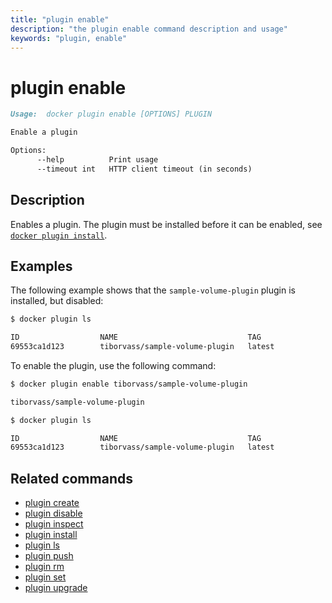 ```yaml
---
title: "plugin enable"
description: "the plugin enable command description and usage"
keywords: "plugin, enable"
---
```


<!-- This file is maintained within the docker/docker Github
     repository at https://github.com/docker/docker/. Make all
     pull requests against that repo. If you see this file in
     another repository, consider it read-only there, as it will
     periodically be overwritten by the definitive file. Pull
     requests which include edits to this file in other repositories
     will be rejected.
-->

# plugin enable

```markdown
Usage:  docker plugin enable [OPTIONS] PLUGIN

Enable a plugin

Options:
      --help          Print usage
      --timeout int   HTTP client timeout (in seconds)
```

## Description

Enables a plugin. The plugin must be installed before it can be enabled,
see [`docker plugin install`](plugin_install.md).

## Examples

The following example shows that the `sample-volume-plugin` plugin is installed,
but disabled:

```bash
$ docker plugin ls

ID                  NAME                             TAG                 DESCRIPTION                ENABLED
69553ca1d123        tiborvass/sample-volume-plugin   latest              A test plugin for Docker   false
```

To enable the plugin, use the following command:

```bash
$ docker plugin enable tiborvass/sample-volume-plugin

tiborvass/sample-volume-plugin

$ docker plugin ls

ID                  NAME                             TAG                 DESCRIPTION                ENABLED
69553ca1d123        tiborvass/sample-volume-plugin   latest              A test plugin for Docker   true
```

## Related commands

* [plugin create](plugin_create.md)
* [plugin disable](plugin_disable.md)
* [plugin inspect](plugin_inspect.md)
* [plugin install](plugin_install.md)
* [plugin ls](plugin_ls.md)
* [plugin push](plugin_push.md)
* [plugin rm](plugin_rm.md)
* [plugin set](plugin_set.md)
* [plugin upgrade](plugin_upgrade.md)
